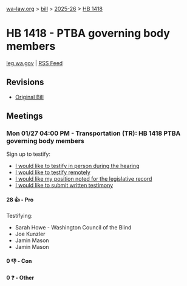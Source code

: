 [wa-law.org](/) > [bill](/bill/) > [2025-26](/bill/2025-26/) > [HB 1418](/bill/2025-26/hb/1418/)

# HB 1418 - PTBA governing body members
[leg.wa.gov](https://app.leg.wa.gov/billsummary?BillNumber=1418&Year=2025&Initiative=false) | [RSS Feed](./rss.xml)

## Revisions
* [Original Bill](1/)

## Meetings
### Mon 01/27 04:00 PM - Transportation (TR): HB 1418 PTBA governing body members
Sign up to testify:
* [I would like to testify in person during the hearing](https://app.leg.wa.gov/csi/Testifier/Add?chamber=House&mId=32535&aId=161940&caId=25068&tId=1)
* [I would like to testify remotely](https://app.leg.wa.gov/csi/Testifier/Add?chamber=House&mId=32535&aId=161940&caId=25068&tId=2)
* [I would like my position noted for the legislative record](https://app.leg.wa.gov/csi/Testifier/Add?chamber=House&mId=32535&aId=161940&caId=25068&tId=3)
* [I would like to submit written testimony](https://app.leg.wa.gov/csi/Testifier/Add?chamber=House&mId=32535&aId=161940&caId=25068&tId=4)

#### 28 👍 - Pro
Testifying:
* Sarah Howe - Washington Council of the Blind
* Joe Kunzler
* Jamin Mason
* Jamin Mason

#### 0 👎 - Con

#### 0 ❓ - Other

